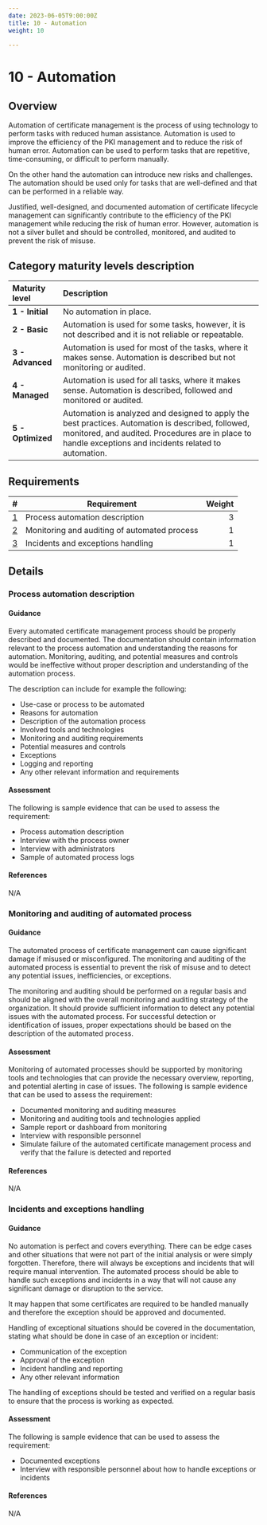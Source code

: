```yaml
---
date: 2023-06-05T9:00:00Z
title: 10 - Automation
weight: 10

---
```


# 10 - Automation

## Overview

Automation of certificate management is the process of using technology to perform tasks with reduced human assistance. Automation is used to improve the efficiency of the PKI management and to reduce the risk of human error. Automation can be used to perform tasks that are repetitive, time-consuming, or difficult to perform manually.

On the other hand the automation can introduce new risks and challenges. The automation should be used only for tasks that are well-defined and that can be performed in a reliable way.

Justified, well-designed, and documented automation of certificate lifecycle management can significantly contribute to the efficiency of the PKI management while reducing the risk of human error. However, automation is not a silver bullet and should be controlled, monitored, and audited to prevent the risk of misuse.

## Category maturity levels description

| Maturity level    | Description                                                                                                                                                                                                   |
|:------------------|:--------------------------------------------------------------------------------------------------------------------------------------------------------------------------------------------------------------|
| **1 - Initial**   | No automation in place.                                                                                                                                                                                       |
| **2 - Basic**     | Automation is used for some tasks, however, it is not described and it is not reliable or repeatable.                                                                                                         |
| **3 - Advanced**  | Automation is used for most of the tasks, where it makes sense. Automation is described but not monitoring or audited.                                                                                        |
| **4 - Managed**   | Automation is used for all tasks, where it makes sense. Automation is described, followed and monitored or audited.                                                                                           |
| **5 - Optimized** | Automation is analyzed and designed to apply the best practices. Automation is described, followed, monitored, and audited. Procedures are in place to handle exceptions and incidents related to automation. |

## Requirements

|                                                  # | Requirement                                  | Weight |
|---------------------------------------------------:|----------------------------------------------|-------:|
|               [1](#process-automation-description) | Process automation description               |      3 |
| [2](#monitoring-and-auditing-of-automated-process) | Monitoring and auditing of automated process |      1 |
|            [3](#incidents-and-exceptions-handling) | Incidents and exceptions handling            |      1 |

## Details

### Process automation description

#### Guidance

Every automated certificate management process should be properly described and documented. The documentation should contain information relevant to the process automation and understanding the reasons for automation. Monitoring, auditing, and potential measures and controls would be ineffective without proper description and understanding of the automation process.

The description can include for example the following:
- Use-case or process to be automated
- Reasons for automation
- Description of the automation process
- Involved tools and technologies
- Monitoring and auditing requirements
- Potential measures and controls
- Exceptions
- Logging and reporting
- Any other relevant information and requirements

#### Assessment

The following is sample evidence that can be used to assess the requirement:
- Process automation description
- Interview with the process owner
- Interview with administrators
- Sample of automated process logs

#### References

N/A

### Monitoring and auditing of automated process

#### Guidance

The automated process of certificate management can cause significant damage if misused or misconfigured. The monitoring and auditing of the automated process is essential to prevent the risk of misuse and to detect any potential issues, inefficiencies, or exceptions.

The monitoring and auditing should be performed on a regular basis and should be aligned with the overall monitoring and auditing strategy of the organization.
It should provide sufficient information to detect any potential issues with the automated process. For successful detection or identification of issues, proper expectations should be based on the description of the automated process.

#### Assessment

Monitoring of automated processes should be supported by monitoring tools and technologies that can provide the necessary overview, reporting, and potential alerting in case of issues.
The following is sample evidence that can be used to assess the requirement:
- Documented monitoring and auditing measures
- Monitoring and auditing tools and technologies applied
- Sample report or dashboard from monitoring
- Interview with responsible personnel
- Simulate failure of the automated certificate management process and verify that the failure is detected and reported

#### References

N/A

### Incidents and exceptions handling

#### Guidance

No automation is perfect and covers everything. There can be edge cases and other situations that were not part of the initial analysis or were simply forgotten. Therefore, there will always be exceptions and incidents that will require manual intervention. The automated process should be able to handle such exceptions and incidents in a way that will not cause any significant damage or disruption to the service.

It may happen that some certificates are required to be handled manually and therefore the exception should be approved and documented. 

Handling of exceptional situations should be covered in the documentation, stating what should be done in case of an exception or incident:
- Communication of the exception
- Approval of the exception
- Incident handling and reporting
- Any other relevant information

The handling of exceptions should be tested and verified on a regular basis to ensure that the process is working as expected.

#### Assessment

The following is sample evidence that can be used to assess the requirement:
- Documented exceptions
- Interview with responsible personnel about how to handle exceptions or incidents

#### References

N/A
